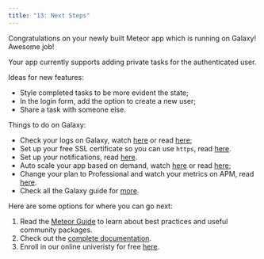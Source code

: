 ```yaml
---
title: "13: Next Steps"
---
```


Congratulations on your newly built Meteor app which is running on Galaxy! Awesome job!

Your app currently supports adding private tasks for the authenticated user.

Ideas for new features:
- Style completed tasks to be more evident the state;
- In the login form, add the option to create a new user;
- Share a task with someone else.

Things to do on Galaxy:
- Check your logs on Galaxy, watch [here](https://www.youtube.com/watch?v=WPYyHeWM21Q) or read [here](https://cloud-guide.meteor.com/logs.html);
- Set up your free SSL certificate so you can use `https`, read [here](https://cloud-guide.meteor.com/encryption.html).
- Set up your notifications, read [here](https://cloud-guide.meteor.com/notifications.html).
- Auto scale your app based on demand, watch [here](https://www.youtube.com/watch?v=rwLoviLzG6s) or read [here](https://cloud-guide.meteor.com/triggers.html);
- Change your plan to Professional and watch your metrics on APM, read [here](https://cloud-guide.meteor.com/apm-getting-started.html).
- Check all the Galaxy guide for [more](https://cloud-guide.meteor.com/).

Here are some options for where you can go next:

1. Read the [Meteor Guide](https://guide.meteor.com/) to learn about best practices and useful community packages.
2. Check out the [complete documentation](https://docs.meteor.com/).
3. Enroll in our online univeristy for free [here](https://university.meteor.com/).
